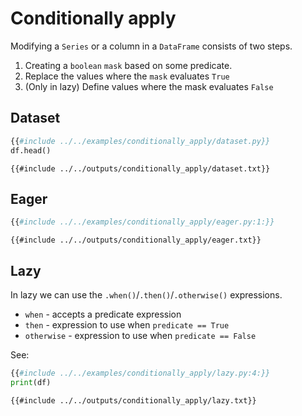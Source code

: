 # Conditionally apply

Modifying a `Series` or a column in a `DataFrame` consists of two steps.

1. Creating a `boolean` `mask` based on some predicate.
1. Replace the values where the `mask` evaluates `True`
1. (Only in lazy) Define values where the mask evaluates `False`

## Dataset

```python
{{#include ../../examples/conditionally_apply/dataset.py}}
df.head()
```

```text
{{#include ../../outputs/conditionally_apply/dataset.txt}}
```

## Eager

```python
{{#include ../../examples/conditionally_apply/eager.py:1:}}
```

```text
{{#include ../../outputs/conditionally_apply/eager.txt}}
```

## Lazy

In lazy we can use the `.when()`/`.then()`/`.otherwise()` expressions.

- `when` - accepts a predicate expression
- `then` - expression to use when `predicate == True`
- `otherwise` - expression to use when `predicate == False`

See:

```python
{{#include ../../examples/conditionally_apply/lazy.py:4:}}
print(df)
```

```text
{{#include ../../outputs/conditionally_apply/lazy.txt}}
```
